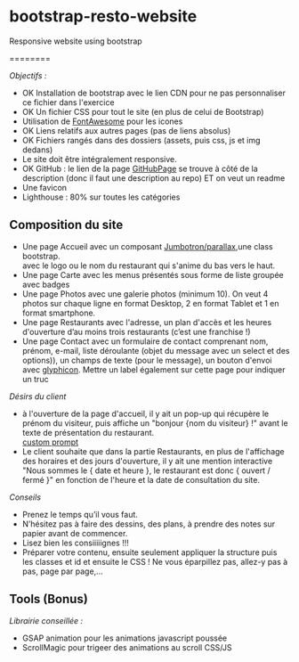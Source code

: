 # bootstrap-resto-website
Responsive website using bootstrap  

======== 



_Objectifs :_   

* OK Installation de bootstrap avec le lien CDN pour ne pas personnaliser ce fichier dans l'exercice  
* OK Un fichier CSS pour tout le site (en plus de celui de Bootstrap)  
* Utilisation de [FontAwesome](https://fontawesome.com/start) pour les icones  
* OK Liens relatifs aux autres pages (pas de liens absolus)  
* OK Fichiers rangés dans des dossiers (assets, puis css, js et img dedans)  
* Le site doit être intégralement responsive.  
* OK GitHub : le lien de la page [GitHubPage](https://cevaho.github.io/bootstrap-resto-website/) se trouve à côté de la description (donc il faut une description au repo) ET on veut un readme  
* Une favicon  
* Lighthouse : 80% sur toutes les catégories  

## Composition du site

* Une page Accueil avec un composant [Jumbotron/parallax](http://www.conseil-webmaster.com/formation/bootstrap/jumbotron-bootstrap.php),une class bootstrap.  
		avec le logo ou le nom du restaurant qui s'anime du bas vers le haut.  
* Une page Carte avec les menus présentés sous forme de liste groupée avec badges  
* Une page Photos avec une galerie photos (minimum 10). 
		On veut 4 photos sur chaque ligne en format Desktop, 2 en format Tablet et 1 en format smartphone.  
* Une page Restaurants avec l'adresse, un plan d'accès et les heures d'ouverture 
		d’au moins trois restaurants (c’est une franchise !)  
* Une page Contact avec un formulaire de contact 
		comprenant nom, prénom, e-mail, liste déroulante (objet du message avec un select et des options)), un champs de texte (pour le message), un bouton d'envoi avec [glyphicon](http://www.conseil-webmaster.com/formation/bootstrap/glyphicons-bootstrap.php). Mettre un label également sur cette page pour indiquer un truc

_Désirs du client_

* à l'ouverture de la page d'accueil, il y ait un pop-up qui récupère le prénom du visiteur, 
		puis affiche un "bonjour {nom du visiteur} !" avant le texte de présentation du restaurant.  
		[custom prompt](https://stackoverflow.com/questions/7853130/how-to-change-the-style-of-alert-box)
* Le client souhaite que dans la partie Restaurants, en plus de l'affichage des horaires et des jours d'ouverture, 
		il y ait une mention interactive "Nous sommes le { date et heure }, le restaurant est donc { ouvert / fermé }" en fonction de l'heure et la date de consultation du site.

_Conseils_

* Prenez le temps qu’il vous faut.  
* N’hésitez pas à faire des dessins, des plans, à prendre des notes sur papier avant de commencer.  
* Lisez bien les consiiiiignes !!!  
* Préparer votre contenu, ensuite seulement appliquer la structure puis les classes et id et ensuite le CSS ! Ne vous éparpillez pas, allez-y pas à pas, page par page,...

## Tools (Bonus)

_Librairie conseillée :_

* GSAP animation pour les animations javascript poussée
* ScrollMagic pour trigeer des animations au scroll CSS/JS


